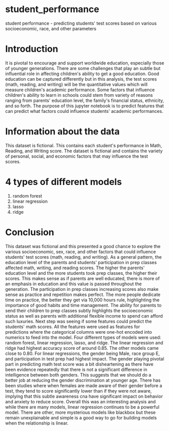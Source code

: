 # student_performance
student performance - predicting students' test scores based on various socioeconomic, race, and other parameters


# Introduction
It is pivotal to encourage and support worldwide education, especially those of younger generations. There are some challenges that play an subtle but influential role in affecting children's ability to get a good education. Good education can be captured differently but in this analysis, the test scores (math, reading, and writing) will be the quantitative values which will measure children's academic performance. Some factors that influence children's ability to learn in schools could stem from variety of reasons ranging from parents' education level, the family's financial status, ethnicity, and so forth. The purpose of this jupyter notebook is to predict features that can predict what factors could influence students' academic performances.

# Information about the data
This dataset is fictional. This contains each student's performance in Math, Reading, and Writing score. The dataset is fictional and contains the variety of personal, social, and economic factors that may influence the test scores. 

# 4 types of different models
1. random forest
2. linear regression
3. lasso
4. ridge

# Conclusion
This dataset was fictional and this presented a good chance to explore the various socioeconomic, sex, race, and other factors that could influence students' test scores (math, reading, and writing). As a general pattern, the education level of the parents and students' participation in prep classes affected math, writing, and reading scores. The higher the parents' education level and the more students took prep classes, the higher their scores. This makes sense as if parents are well educated, there is more of an emphasis in education and this value is passed throughout the generation. The participation in prep classes increasing scores also make sense as practice and repetition makes perfect. The more people dedicate time on practice, the better they get via 10,000 hours rule, highlighting the importance of good habits and time management. The ability for parents to send their children to prep classes subtly highlights the socioeconomic status as well as parents with additional flexible income to spend can afford such luxuries. Next step was seeing if some features could predict the students' math scores. All the features were used as features for predictions where the categorical columns were one-hot encoded into numerics to feed into the model. Four different types of models were used: random forest, linear regression, lasso, and ridge. The linear regression and ridge had highest accuracy score of around 0.85. The other models came close to 0.80. For linear regressions, the gender being Male, race group E, and participation in test prep had highest impact. The gender playing pivotal part in predicting math test score was a bit disheartening as there have been evidence repeatedly that there is not a significant difference in intelligence between both genders. This suggests that we should do a better job at reducing the gender discrimination at younger age. There has been studies where when females are made aware of their gender before a test, they tend to score significantly lower than if they were not aware, implying that this subtle awareness cna have significant impact on behavior and anxiety to reduce score. Overall this was an interesting analysis and while there are many models, linear regression continues to be a powerful model. There are other, more mysterious models like blackbox but these remain unexplainable and simple is a good way to go for building models when the relationship is linear.
